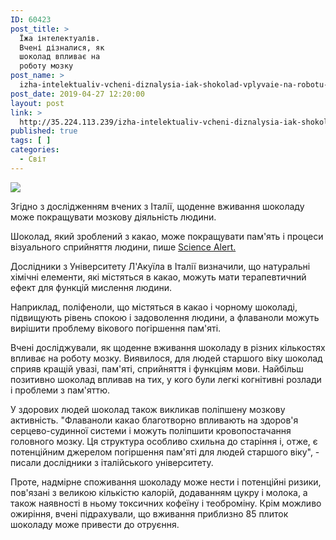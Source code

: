 ```yaml
---
ID: 60423
post_title: >
  Їжа інтелектуалів.
  Вчені дізналися, як
  шоколад впливає на
  роботу мозку
post_name: >
  izha-intelektualiv-vcheni-diznalysia-iak-shokolad-vplyvaie-na-robotu-mozku
post_date: 2019-04-27 12:20:00
layout: post
link: >
  http://35.224.113.239/izha-intelektualiv-vcheni-diznalysia-iak-shokolad-vplyvaie-na-robotu-mozku/
published: true
tags: [ ]
categories:
  - Світ
---
```

<div><img src="https://techno.nv.ua/system/Article/posters/002/036/243/original/2ed2b519694803d80a5b0024bc467584.jpeg" class="ff-og-image-inserted"></div><div class="subtitle" readability="10">
<p>Згідно з дослідженням вчених з Італії, щоденне вживання шоколаду може покращувати мозкову діяльність людини.</p>
</div>
<p dir="ltr">Шоколад, який зроблений з какао, може покращувати пам'ять і процеси візуального сприйняття людини, пише <a href="https://www.sciencealert.com/here-s-scientific-evidence-chocolate-can-boost-your-brain-power" rel="nofollow">Science Alert.</a></p>
<p>Дослідники з Університету Л'Акуїла в Італії визначили, що натуральні хімічні елементи, які містяться в какао, можуть мати терапевтичний ефект для функцій мислення людини.<br></p> <p>Наприклад, поліфеноли, що містяться в какао і чорному шоколаді, підвищують рівень спокою і задоволення людини, а флаваноли можуть вирішити проблему вікового погіршення пам'яті.&nbsp;</p>
<p dir="ltr">Вчені досліджували, як щоденне вживання шоколаду в різних кількостях впливає на роботу мозку. Виявилося, для людей старшого віку шоколад сприяв кращій увазі, пам'яті, сприйняття і функціям мови. Найбільш позитивно шоколад впливав на тих, у кого були легкі когнітивні розлади і проблеми з пам'яттю.</p>
<p>У здорових людей шоколад також викликав поліпшену мозкову активність. "Флаваноли какао благотворно впливають на здоров'я серцево-судинної системи і можуть поліпшити кровопостачання головного мозку. Ця структура особливо схильна до старіння і, отже, є потенційним джерелом погіршення пам'яті для людей старшого віку", - писали дослідники з італійського університету.<br></p>
<p>Проте, надмірне споживання шоколаду може нести і потенційні ризики, пов'язані з великою кількістю калорій, додаванням цукру і молока, а також наявності в ньому токсичних кофеїну і теоброміну. Крім можливо ожиріння, вчені підрахували, що вживання приблизно 85 плиток шоколаду може привести до отруєння.</p> 